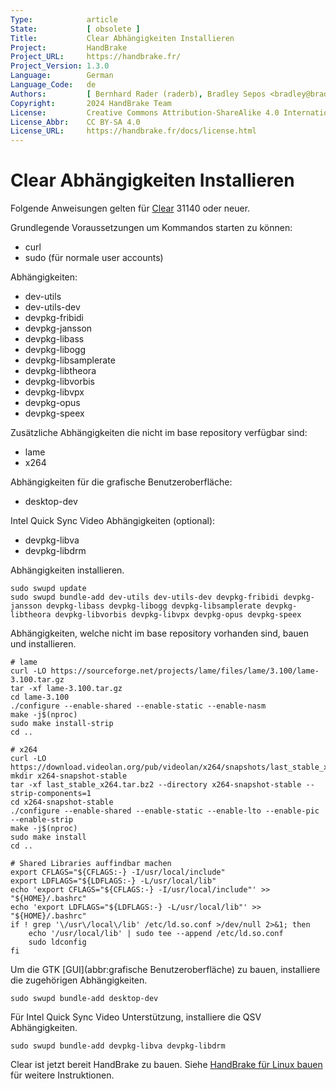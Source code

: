 ```yaml
---
Type:            article
State:           [ obsolete ]
Title:           Clear Abhängigkeiten Installieren
Project:         HandBrake
Project_URL:     https://handbrake.fr/
Project_Version: 1.3.0
Language:        German
Language_Code:   de
Authors:         [ Bernhard Rader (raderb), Bradley Sepos <bradley@bradleysepos.com> (BradleyS) ]
Copyright:       2024 HandBrake Team
License:         Creative Commons Attribution-ShareAlike 4.0 International
License_Abbr:    CC BY-SA 4.0
License_URL:     https://handbrake.fr/docs/license.html
---
```


Clear Abhängigkeiten Installieren
================================

Folgende Anweisungen gelten für [Clear](https://clearlinux.org) 31140 oder neuer.

Grundlegende Voraussetzungen um Kommandos starten zu können:

- curl
- sudo (für normale user accounts)

Abhängigkeiten:

- dev-utils
- dev-utils-dev
- devpkg-fribidi
- devpkg-jansson
- devpkg-libass
- devpkg-libogg
- devpkg-libsamplerate
- devpkg-libtheora
- devpkg-libvorbis
- devpkg-libvpx
- devpkg-opus
- devpkg-speex

Zusätzliche Abhängigkeiten die nicht im base repository verfügbar sind:

- lame
- x264

Abhängigkeiten für die grafische Benutzeroberfläche:

- desktop-dev

Intel Quick Sync Video Abhängigkeiten (optional):

- devpkg-libva
- devpkg-libdrm

Abhängigkeiten installieren.

    sudo swupd update
    sudo swupd bundle-add dev-utils dev-utils-dev devpkg-fribidi devpkg-jansson devpkg-libass devpkg-libogg devpkg-libsamplerate devpkg-libtheora devpkg-libvorbis devpkg-libvpx devpkg-opus devpkg-speex

Abhängigkeiten, welche nicht im base repository vorhanden sind, bauen und installieren.

    # lame
    curl -LO https://sourceforge.net/projects/lame/files/lame/3.100/lame-3.100.tar.gz
    tar -xf lame-3.100.tar.gz
    cd lame-3.100
    ./configure --enable-shared --enable-static --enable-nasm
    make -j$(nproc)
    sudo make install-strip
    cd ..

    # x264
    curl -LO https://download.videolan.org/pub/videolan/x264/snapshots/last_stable_x264.tar.bz2
    mkdir x264-snapshot-stable
    tar -xf last_stable_x264.tar.bz2 --directory x264-snapshot-stable --strip-components=1
    cd x264-snapshot-stable
    ./configure --enable-shared --enable-static --enable-lto --enable-pic --enable-strip
    make -j$(nproc)
    sudo make install
    cd ..

    # Shared Libraries auffindbar machen
    export CFLAGS="${CFLAGS:-} -I/usr/local/include"
    export LDFLAGS="${LDFLAGS:-} -L/usr/local/lib"
    echo 'export CFLAGS="${CFLAGS:-} -I/usr/local/include"' >> "${HOME}/.bashrc"
    echo 'export LDFLAGS="${LDFLAGS:-} -L/usr/local/lib"' >> "${HOME}/.bashrc"
    if ! grep '\/usr\/local\/lib' /etc/ld.so.conf >/dev/null 2>&1; then
        echo '/usr/local/lib' | sudo tee --append /etc/ld.so.conf
        sudo ldconfig
    fi

Um die GTK [GUI](abbr:grafische Benutzeroberfläche) zu bauen, installiere die zugehörigen Abhängigkeiten.

    sudo swupd bundle-add desktop-dev

Für Intel Quick Sync Video Unterstützung, installiere die QSV Abhängigkeiten.

    sudo swupd bundle-add devpkg-libva devpkg-libdrm

Clear ist jetzt bereit HandBrake zu bauen. Siehe [HandBrake für Linux bauen](build-linux.html) für weitere Instruktionen.

